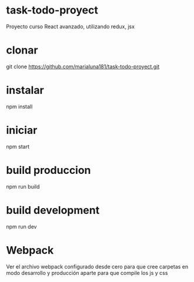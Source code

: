 # task-todo-proyect
Proyecto curso React avanzado, utilizando redux, jsx

# clonar
git clone https://github.com/marialuna181/task-todo-proyect.git

# instalar
npm install

# iniciar
npm start

# build produccion
npm run build

# build development
npm run dev

# Webpack
Ver el archivo webpack configurado desde cero para que cree carpetas en modo desarrollo y producción aparte para que compile los js y css